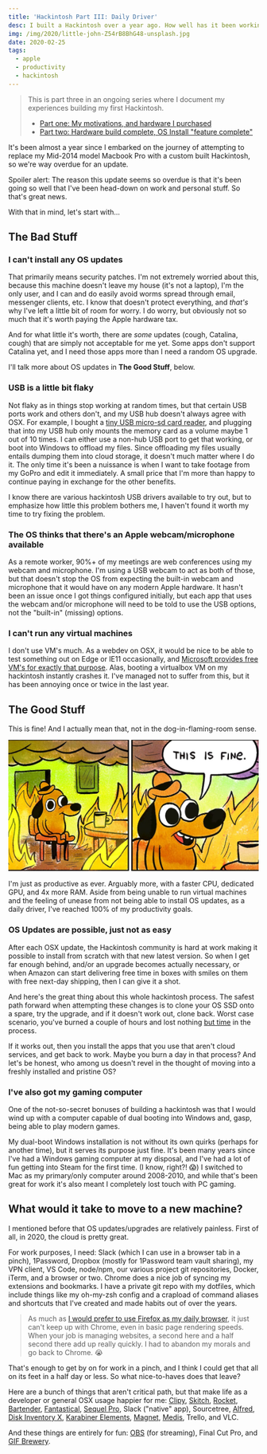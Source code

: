 ```yaml
---
title: 'Hackintosh Part III: Daily Driver'
desc: I built a Hackintosh over a year ago. How well has it been working for me? What's the good, the bad, and the ugly?
img: /img/2020/little-john-Z54rB8BhG48-unsplash.jpg
date: 2020-02-25
tags:
  - apple
  - productivity
  - hackintosh
---
```


> This is part three in an ongoing series where I document my experiences building my first Hackintosh.
>
> - [Part one: My motivations, and hardware I purchased](/blog/2019/building-a-hackintosh-2019/)
> - [Part two: Hardware build complete, OS Install "feature complete"](/blog/2019/building-a-hackintosh-2019/)

It's been almost a year since I embarked on the journey of attempting to replace my Mid-2014 model Macbook Pro with a custom built Hackintosh, so we're way overdue for an update.

Spoiler alert: The reason this update seems so overdue is that it's been going so well that I've been head-down on work and personal stuff. So that's great news.

With that in mind, let's start with...

## The Bad Stuff

### I can't install any OS updates

That primarily means security patches. I'm not extremely worried about this, because this machine doesn't leave my house (it's not a laptop), I'm the only user, and I can and do easily avoid worms spread through email, messenger clients, etc. I know that doesn't protect everything, and _that's_ why I've left a little bit of room for worry. I do worry, but obviously not so much that it's worth paying the Apple hardware tax.

And for what little it's worth, there are _some_ updates (cough, Catalina, cough) that are simply not acceptable for me yet. Some apps don't support Catalina yet, and I need those apps more than I need a random OS upgrade.

I'll talk more about OS updates in **The Good Stuff**, below.

### USB is a little bit flaky

Not flaky as in things stop working at random times, but that certain USB ports work and others don't, and my USB hub doesn't always agree with OSX. For example, I bought a [tiny USB micro-sd card reader](https://amzn.to/3a4RwQB), and plugging that into my USB hub only mounts the memory card as a volume maybe 1 out of 10 times. I can either use a non-hub USB port to get that working, or boot into Windows to offload my files. Since offloading my files usually entails dumping them into cloud storage, it doesn't much matter where I do it. The only time it's been a nuissance is when I want to take footage from my GoPro and edit it immediately. A small price that I'm more than happy to continue paying in exchange for the other benefits.

I know there are various hackintosh USB drivers available to try out, but to emphasize how little this problem bothers me, I haven't found it worth my time to try fixing the problem.

### The OS thinks that there's an Apple webcam/microphone available

As a remote worker, 90%+ of my meetings are web conferences using my webcam and microphone. I'm using a USB webcam to act as both of those, but that doesn't stop the OS from expecting the built-in webcam and microphone that it would have on any modern Apple hardware. It hasn't been an issue once I got things configured initially, but each app that uses the webcam and/or microphone will need to be told to use the USB options, not the "built-in" (missing) options.

### I can't run any virtual machines

I don't use VM's much. As a webdev on OSX, it would be nice to be able to test something out on Edge or IE11 occasionally, and [Microsoft provides free VM's for exactly that purpose](https://developer.microsoft.com/en-us/microsoft-edge/tools/vms/). Alas, booting a virtualbox VM on my hackintosh instantly crashes it. I've managed not to suffer from this, but it has been annoying once or twice in the last year.

## The Good Stuff

This is fine! And I actually mean that, not in the dog-in-flaming-room sense.

![comic of dog sitting in a burning building, saying "this is fine."](/img/2020/this-is-fine.jpg)

I'm just as productive as ever. Arguably more, with a faster CPU, dedicated GPU, and 4x more RAM. Aside from being unable to run virtual machines and the feeling of unease from not being able to install OS updates, as a daily driver, I've reached 100% of my productivity goals.

### OS Updates are possible, just not as easy

After each OSX update, the Hackintosh community is hard at work making it possible to install from scratch with that new latest version. So when I get far enough behind, and/or an upgrade becomes actually necessary, or when Amazon can start delivering free time in boxes with smiles on them with free next-day shipping, then I can give it a shot.

And here's the great thing about this whole hackintosh process. The safest path forward when attempting these changes is to clone your OS SSD onto a spare, try the upgrade, and if it doesn't work out, clone back. Worst case scenario, you've burned a couple of hours and lost nothing [but time](/blog/2020/time-is-all-you-have/) in the process.

If it works out, then you install the apps that you use that aren't cloud services, and get back to work. Maybe you burn a day in that process? And let's be honest, who among us doesn't revel in the thought of moving into a freshly installed and pristine OS?

### I've also got my gaming computer

One of the not-so-secret bonuses of building a hackintosh was that I would wind up with a computer capable of dual booting into Windows and, gasp, being able to play modern games.

My dual-boot Windows installation is not without its own quirks (perhaps for another time), but it serves its purpose just fine. It's been many years since I've had a Windows gaming computer at my disposal, and I've had a lot of fun getting into Steam for the first time. (I know, right?! 😱) I switched to Mac as my primary/only computer around 2008-2010, and while that's been great for work it's also meant I completely lost touch with PC gaming.

## What would it take to move to a new machine?

I mentioned before that OS updates/upgrades are relatively painless. First of all, in 2020, the cloud is pretty great.

For work purposes, I need: Slack (which I can use in a browser tab in a pinch), 1Password, Dropbox (mostly for 1Password team vault sharing), my VPN client, VS Code, node/npm, our various project git repositories, Docker, iTerm, and a browser or two. Chrome does a nice job of syncing my extensions and bookmarks. I have a private git repo with my dotfiles, which include things like my oh-my-zsh config and a crapload of command aliases and shortcuts that I've created and made habits out of over the years.

> As much as [I would prefer to use Firefox as my daily browser](/blog/2019/making-firefox-usable-on-osx/), it just can't keep up with Chrome, even in basic page rendering speeds. When your job is managing websites, a second here and a half second there add up really quickly. I had to abandon my morals and go back to Chrome. 😭

That's enough to get by on for work in a pinch, and I think I could get that all on its feet in a half day or less. So what nice-to-haves does that leave?

Here are a bunch of things that aren't critical path, but that make life as a developer or general OSX usage happier for me: [Clipy](https://github.com/Clipy/Clipy#readme), [Skitch](https://evernote.com/products/skitch), [Rocket](https://matthewpalmer.net/rocket/), [Bartender](https://www.macbartender.com/), [Fantastical](https://flexibits.com/fantastical), [Sequel Pro](https://sequelpro.com/), Slack ("native" app), Sourcetree, [Alfred](https://www.alfredapp.com/), [Disk Inventory X](http://www.derlien.com/), [Karabiner Elements](https://pqrs.org/osx/karabiner/), [Magnet](https://magnet.crowdcafe.com/), [Medis](http://getmedis.com/), Trello, and VLC.

And these things are entirely for fun: [OBS](https://obsproject.com/) (for streaming), Final Cut Pro, and [GIF Brewery](https://apps.apple.com/us/app/gif-brewery-3-by-gfycat/id1081413713).
